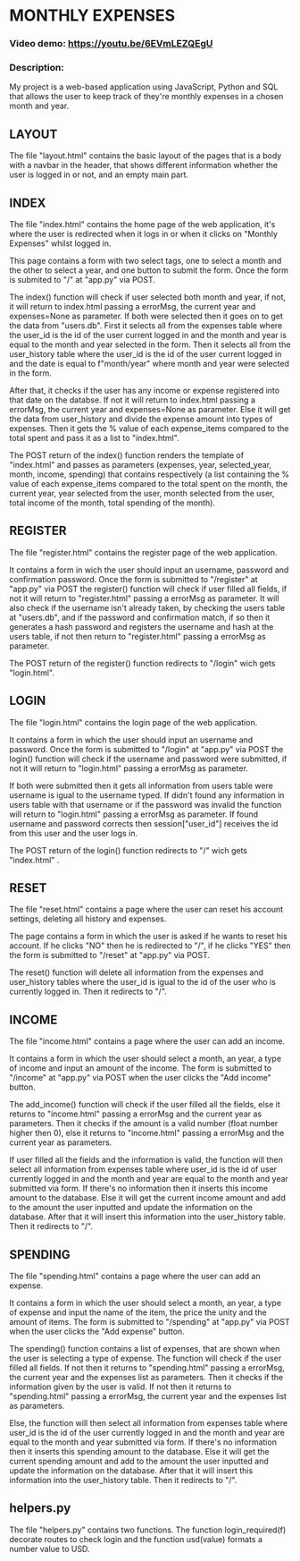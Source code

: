 # MONTHLY EXPENSES
### Video demo: <https://youtu.be/6EVmLEZQEgU>
### Description:

My project is a web-based application using JavaScript, Python and SQL that allows the user to keep track of they're monthly expenses in a chosen month and year.


## LAYOUT

The file "layout.html" contains the basic layout of the pages that is a body with a navbar in the header, that shows different information
whether the user is logged in or not, and an empty main part.


## INDEX

The file "index.html" contains the home page of the web application, it's where the user is redirected when it logs in or when it clicks on "Monthly Expenses" whilst logged in.

This page contains a form with two select tags, one to select a month and the other to select a year, and one button to submit the form. Once the form is submited to "/" at "app.py"
 via POST.

The index() function will check if user selected both month and year, if not, it will return to index.html passing a errorMsg, the current year and expenses=None as parameter.
If both were selected then it goes on to get the data from "users.db".
    First it selects all from the expenses table where the user_id is the id of the user current logged in and the month and year is equal to the month and year selected in the form.
    Then it selects all from the user_history table where the user_id is the id of the user current logged in and the date is equal to f"month/year" where month and year were selected 
    in the form. 

After that, it checks if the user has any income or expense registered into that date on the databse.
    If not it will return to index.html passing a errorMsg, the current year and expenses=None as parameter.
    Else it will get the data from user_history and divide the expense amount into types of expenses.
Then it gets the % value of each expense_items compared to the total spent and pass it as a list to "index.html".

The POST return of the index() function renders the template of "index.html" and passes as parameters (expenses, year, selected_year, month, income, spending) that contains 
respectively (a list containing the % value of each expense_items compared to the total spent on the month, the current year, year selected from the user, month selected from 
the user, total income of the month, total spending of the month).


## REGISTER

The file "register.html" contains the register page of the web application.

It contains a form in wich the user should input an username, password and confirmation password.
Once the form is submitted to "/register" at "app.py" via POST the register() function will check if user filled all fields, if not it will return to "register.html" passing 
a errorMsg as parameter.
It will also check if the username isn't already taken, by checking the users table at "users.db", and if the password and confirmation match, if so then it generates a hash password and 
registers the username and hash at the users table, if not then return to "register.html" passing a errorMsg as parameter.

The POST return of the register() function redirects to "/login" wich gets "login.html".


## LOGIN

The file "login.html" contains the login page of the web application.

It contains a form in which the user should input an username and password.
Once the form is submitted to "/login" at "app.py" via POST the login() function will check if the username and password were submitted, if not it will return to "login.html" 
passing a errorMsg as parameter.

If both were submitted then it gets all information from users table were username is igual to the username typed. 
If didn't found any information in users table with that username or if the password was invalid the function will return to "login.html" passing a errorMsg as parameter.
If found username and password corrects then session["user_id"] receives the id from this user and the user logs in.

The POST return of the login() function redirects to "/" wich gets "index.html" .


## RESET

The file "reset.html" contains a page where the user can reset his account settings, deleting all history and expenses.

The page contains a form in which the user is asked if he wants to reset his account. If he clicks "NO" then he is redirected to "/",
if he clicks "YES" then the form is submitted to "/reset" at "app.py" via POST.

The reset() function will delete all information from the expenses and user_history tables where the user_id is igual to the id of the user who is currently logged in.
Then it redirects to "/".


## INCOME

The file "income.html" contains a page where the user can add an income.

It contains a form in which the user should select a month, an year, a type of income and input an amount of the income. The form is submitted to "/income" at "app.py" via POST 
when the user clicks the "Add income" button.

The add_income() function will check if the user filled all the fields, else it returns to "income.html" passing a errorMsg and the current year as parameters.
Then it checks if the amount is a valid number (float number higher then 0), else it returns to "income.html" passing a errorMsg and the current year as parameters.

If user filled all the fields and the information is valid, the function will then select all information from expenses table where user_id is the id of user currently 
logged in and the month and year are equal to the month and year submitted via form. If there's no information then it inserts this income amount to the database. Else it will get the 
current income amount and add to the amount the user inputted and update the information on the database.
After that it will insert this information into the user_history table.
Then it redirects to "/".


## SPENDING

The file "spending.html" contains a page where the user can add an expense.

It contains a form in which the user should select a month, an year, a type of expense and input the name of the item, the price the unity and the amount of items.
The form is submitted to "/spending" at "app.py" via POST when the user clicks the "Add expense" button.

The spending() function contains a list of expenses, that are shown when the user is selecting a type of expense.
The function will check if the user filled all fields. If not then it returns to "spending.html" passing a errorMsg, the current year and the expenses list as parameters.
Then it checks if the information given by the user is valid. If not then it returns to "spending.html" passing a errorMsg, the current year and the expenses list as parameters.

Else, the function will then select all information from expenses table where user_id is the id of the user currently logged in and the month and year are equal to the month and year submitted
via form. If there's no information then it inserts this spending amount to the database. Else it will get the current spending amount and add to the amount the user inputted and 
update the information on the database.
After that it will insert this information into the user_history table.
Then it redirects to "/".


## helpers.py

The file "helpers.py" contains two functions. 
The function login_required(f) decorate routes to check login and the function usd(value) formats a number value to USD.

